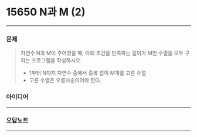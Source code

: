 # 15650 N과 M (2)
------------
### 문제

>자연수 N과 M이 주어졌을 때, 아래 조건을 만족하는 길이가 M인 수열을 모두 구하는 프로그램을 작성하시오.
>
> - 1부터 N까지 자연수 중에서 중복 없이 M개를 고른 수열
> - 고른 수열은 오름차순이어야 한다.
### 아이디어
----------


### 오답노트
----------
